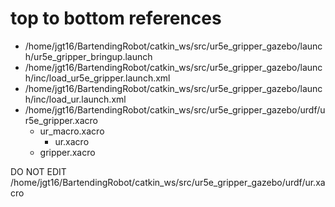 # top to bottom references

- /home/jgt16/BartendingRobot/catkin_ws/src/ur5e_gripper_gazebo/launch/ur5e_gripper_bringup.launch
- /home/jgt16/BartendingRobot/catkin_ws/src/ur5e_gripper_gazebo/launch/inc/load_ur5e_gripper.launch.xml
- /home/jgt16/BartendingRobot/catkin_ws/src/ur5e_gripper_gazebo/launch/inc/load_ur.launch.xml
- /home/jgt16/BartendingRobot/catkin_ws/src/ur5e_gripper_gazebo/urdf/ur5e_gripper.xacro
    - ur_macro.xacro
        - ur.xacro
    - gripper.xacro

DO NOT EDIT /home/jgt16/BartendingRobot/catkin_ws/src/ur5e_gripper_gazebo/urdf/ur.xacro